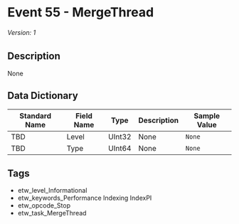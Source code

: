 # Event 55 - MergeThread
###### Version: 1

## Description
None

## Data Dictionary
|Standard Name|Field Name|Type|Description|Sample Value|
|---|---|---|---|---|
|TBD|Level|UInt32|None|`None`|
|TBD|Type|UInt64|None|`None`|

## Tags
* etw_level_Informational
* etw_keywords_Performance Indexing IndexPI
* etw_opcode_Stop
* etw_task_MergeThread